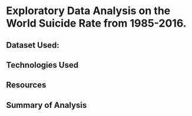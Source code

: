 # Exploratory Data Analysis on the World Suicide Rate from 1985-2016.

## Dataset Used:

## Technologies Used

## Resources

## Summary of Analysis
